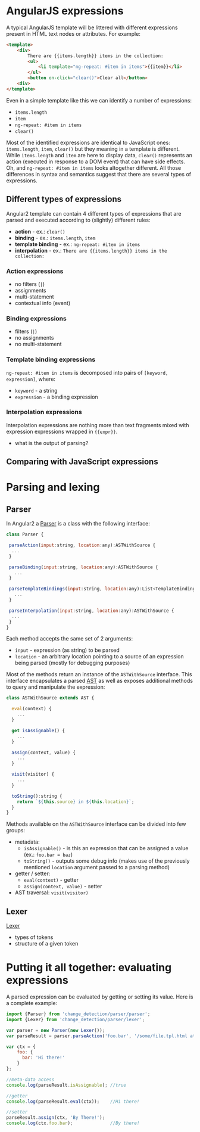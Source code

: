 # AngularJS expressions

A typical AngularJS template will be littered with different expressions present in HTML text nodes or attributes. For example:

```html
<template>
    <div>
        There are {{items.length}} items in the collection:
        <ul>
            <li template="ng-repeat: #item in items">{{item}}</li>
        </ul>
        <button on-click="clear()">Clear all</button>
    <div>
</template>
```

Even in a simple template like this we can identify a number of expressions:
* `items.length`
* `item`
* `ng-repeat: #item in items`
* `clear()`

Most of the identified expressions are identical to JavaScript ones: `items.length`, `item`, `clear()` but they meaning in a template is different. While `items.length` and `item` are here to display data, `clear()` represents an action (executed in response to a DOM event) that can have side effects. Oh, and `ng-repeat: #item in items` looks altogether different. All those differences in syntax and semantics suggest that there are several types of expressions.

## Different types of expressions

Angular2 template can contain 4 different types of expressions that are parsed and executed according to (slightly) different rules:
* **action** - ex.: `clear()`
* **binding** - ex.: `items.length`, `item`
* **template binding** - ex.: `ng-repeat: #item in items`
* **interpolation** - ex.: `There are {{items.length}} items in the collection:`

### Action expressions

* no filters (`|`)
* assignments
* multi-statement
* contextual info (event)

### Binding expressions

* filters (`|`)
* no assignments
* no multi-statement

### Template binding expressions

`ng-repeat: #item in items` is decomposed into pairs of `[keyword, expression]`, where:
 * `keyword` - a string
 * `expression` - a binding expression

### Interpolation expressions

Interpolation expressions are nothing more than text fragments mixed with expression expressions wrapped in `{{expr}}`.

- what is the output of parsing?

## Comparing with JavaScript expressions

# Parsing and lexing

## Parser

In Angular2 a [Parser](https://github.com/angular/angular/blob/master/modules/change_detection/src/parser/parser.js#2) is a class with the following interface:

 ```javascript
class Parser {

  parseAction(input:string, location:any):ASTWithSource {
   ...
  }

  parseBinding(input:string, location:any):ASTWithSource {
    ...
  }

  parseTemplateBindings(input:string, location:any):List<TemplateBinding> {
    ...
  }

  parseInterpolation(input:string, location:any):ASTWithSource {
   ...
  }
}
```

Each method accepts the same set of 2 arguments:
* `input` - expression (as string) to be parsed
* `location` - an arbitrary location pointing to a source of an expression being parsed (mostly for debugging purposes)

Most of the methods return an instance of the `ASTWithSource` interface. This interface encapsulates a parsed [AST](http://en.wikipedia.org/wiki/Abstract_syntax_tree) as well as exposes additional methods to query and manipulate the expression:

```JavaScript
class ASTWithSource extends AST {

  eval(context) {
    ...
  }

  get isAssignable() {
    ...
  }

  assign(context, value) {
    ...
  }

  visit(visitor) {
    ...
  }

  toString():string {
    return `${this.source} in ${this.location}`;
  }
}
```

Methods available on the `ASTWithSource` interface can be divided into few groups:
* metadata:
    * `isAssignable()` - is this an expression that can be assigned a value (ex.: `foo.bar = baz`)
    * `toString()` - outputs some debug info (makes use of the previously mentioned `location` argument passed to a parsing method)
* getter / setter:
    * `eval(context)` - getter
    * `assign(context, value)` - setter
* AST traversal: `visit(visitor)`

## Lexer

[Lexer](https://github.com/angular/angular/blob/master/modules/change_detection/src/parser/lexer.js)
- types of tokens
- structure of a given token


# Putting it all together: evaluating expressions

A parsed expression can be evaluated by getting or setting its value. Here is a complete example:

```javascript
import {Parser} from 'change_detection/parser/parser';
import {Lexer} from 'change_detection/parser/lexer';

var parser = new Parser(new Lexer());
var parseResult = parser.parseAction('foo.bar', '/some/file.tpl.html at 30:2');

var ctx = {
    foo: {
      bar: 'Hi there!'
    }
};

//meta-data access
console.log(parseResult.isAssignable); //true

//getter
console.log(parseResult.eval(ctx));    //Hi there!

//setter
parseResult.assign(ctx, 'By There!');
console.log(ctx.foo.bar);              //By there!
```